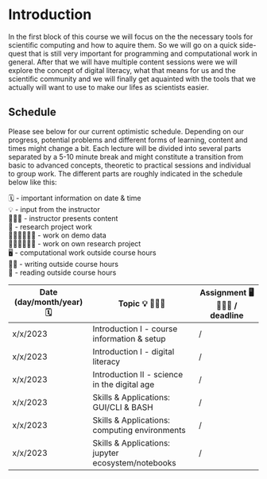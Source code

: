 # Introduction

In the first block of this course we will focus on the the necessary tools for scientific computing and how to aquire them. So we will go on a quick side-quest that is still very important for programming and computational work in general. After that we will have multiple content sessions were we will explore the concept of digital literacy, what that means for us and the scientific community and we will finally get aquainted with the tools that we actually will want to use to make our lifes as scientists easier. 

## Schedule

Please see below for our current optimistic schedule. Depending on our progress, potential problems and different forms of learning, content and times might change a bit. Each lecture will be divided into several parts separated by a 5-10 minute break and might constitute a transition from basic to advanced concepts, theoretic to practical sessions and individual to group work. The different parts are roughly indicated in the schedule below like this:

🗓 - important information on date & time  
💡 - input from the instructor  
👨🏻‍🏫 - instructor presents content  
🥼 - research project work  
🧑🏽‍💻🧑🏾‍💻 - work on demo data  
🧑🏿‍🔬👩🏻‍🔬 - work on own research project  
🖥️ - computational work outside course hours  
✍🏽 - writing outside course hours  
📖 - reading outside course hours  


| Date (day/month/year) 🗓         | Topic 💡 👨🏻‍🏫   | Assignment 🖥️ ✍🏽📖 / deadline |
|--------------|-----------|------------|
| x/x/2023 | Introduction I - course information & setup | / |
| x/x/2023 | Introduction I - digital literacy | / |
| x/x/2023 | Introduction II - science in the digital age  |  /|
| x/x/2023 | Skills & Applications: GUI/CLI & BASH  |  / |
| x/x/2023 | Skills & Applications: computing environments  |  /|
| x/x/2023 | Skills & Applications: jupyter ecosystem/notebooks | /|
